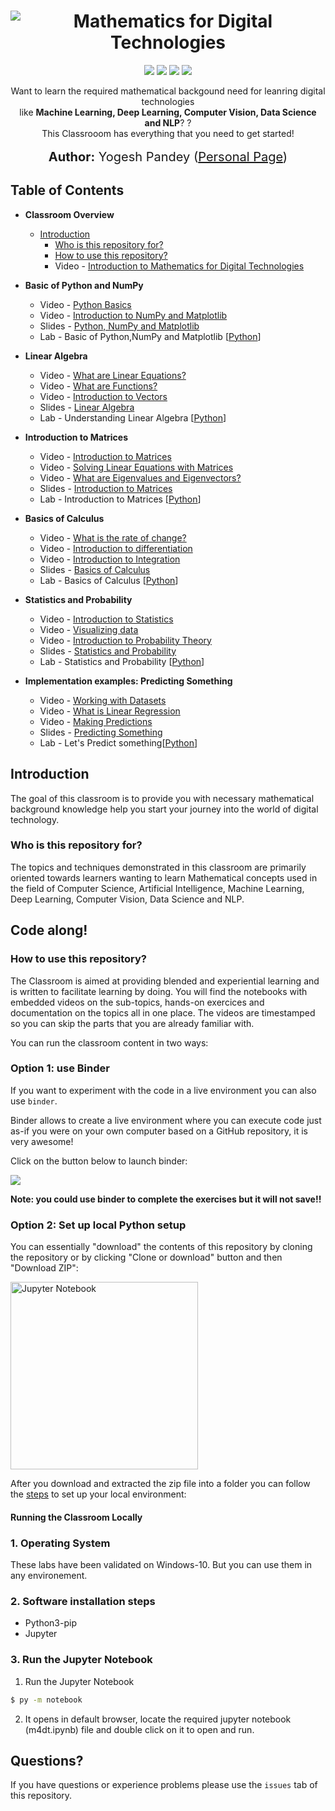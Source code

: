 <h1 align="center">
   <img src="https://i.imgur.com/pvCASTF.png" alt="Mathematics for Digital Technologies" title="Mathematics for Digital Technologies" />
</h1>
<p align="center">  
 <a href="https://mybinder.org/v2/gh/yogeshmpandey/M4DT/master?urlpath=lab"><img src="https://mybinder.org/badge_logo.svg"></a>
<img src="https://www.repostatus.org/badges/latest/wip.svg"></a>
<a href="https://opensource.org/licenses/MIT"><img src="https://img.shields.io/badge/License%20-Apache%20License%202.0-orange"></a>
<img src="https://img.shields.io/badge/last%20updated-June%202020-3d62d1">
</p>

<p align="center">
  Want to learn the required mathematical backgound need for leanring digital technologies <br> like <strong> Machine Learning, Deep Learning, Computer Vision, Data Science and NLP</strong>? ? <br>
  This Classrooom has everything that you need to get started! <br><br>
  <span style='font-size: 15pt'><strong>Author:</strong> Yogesh Pandey (<a href="http://yogeshpandey.in/tech/">Personal Page</a>)</span>
</p>

## Table of Contents

* **Classroom Overview**
  * [Introduction](#introduction)
    * [Who is this repository for?](#audience)
    * [How to use this repository?](#codealong)
    * Video - [Introduction to Mathematics for Digital Technologies](http://www.youtube.com)

* **Basic of Python and NumPy**
  * Video - [Python Basics](http://www.youtube.com)
  * Video - [Introduction to NumPy and Matplotlib](http://www.youtube.com)
  * Slides - [Python, NumPy and Matplotlib](http://www.youtube.com)
  * Lab - Basic of Python,NumPy and Matplotlib [[Python](./Basics_of_Python_and_Numpy/Basics_of_Python_and_Numpy.ipynb)]
  
* **Linear Algebra**
  * Video - [What are Linear Equations?](http://www.youtube.com)
  * Video - [What are Functions?](http://www.youtube.com)
  * Video - [Introduction to Vectors](http://www.youtube.com)
  * Slides - [Linear Algebra](http://www.youtube.com)
  * Lab - Understanding Linear Algebra [[Python](./Basics_of_Python_and_Numpy/Basics_of_Python_and_Numpy.ipynb)]

* **Introduction to Matrices**
  * Video - [Introduction to Matrices](http://www.youtube.com)
  * Video - [Solving Linear Equations with Matrices](http://www.youtube.com)
  * Video - [What are Eigenvalues and Eigenvectors?](http://www.youtube.com)
  * Slides - [Introduction to Matrices](http://www.youtube.com)
  * Lab - Introduction to Matrices [[Python](./Basics_of_Python_and_Numpy/Basics_of_Python_and_Numpy.ipynb)]

* **Basics of Calculus**
  * Video - [What is the rate of change?](http://www.youtube.com)
  * Video - [Introduction to differentiation](http://www.youtube.com)
  * Video - [Introduction to Integration](http://www.youtube.com)
  * Slides - [Basics of Calculus](http://www.youtube.com)
  * Lab - Basics of Calculus [[Python](./Basics_of_Python_and_Numpy/Basics_of_Python_and_Numpy.ipynb)]
  
* **Statistics and Probability**
  * Video - [Introduction to Statistics](http://www.youtube.com)
  * Video - [Visualizing data](http://www.youtube.com)
  * Video - [Introduction to Probability Theory](http://www.youtube.com)
  * Slides - [Statistics and Probability](http://www.youtube.com)
  * Lab - Statistics and Probability [[Python](./Basics_of_Python_and_Numpy/Basics_of_Python_and_Numpy.ipynb)]

* **Implementation examples: Predicting Something**
  * Video - [Working with Datasets](http://www.youtube.com)
  * Video - [What is Linear Regression](http://www.youtube.com)
  * Video - [Making Predictions](http://www.youtube.com)
  * Slides - [Predicting Something](http://www.youtube.com)
  * Lab - Let's Predict something[[Python](./Basics_of_Python_and_Numpy/Basics_of_Python_and_Numpy.ipynb)]


<h2 id="introduction">Introduction</h2>

The goal of this classroom is to provide you with necessary mathematical background knowledge help you start your journey into the world of digital technology.  

<h3 id="audience">Who is this repository for?</h3>

The topics and techniques demonstrated in this classroom are primarily oriented towards learners wanting to learn Mathematical concepts used in the field of Computer Science, Artificial Intelligence, Machine Learning, Deep Learning, Computer Vision, Data Science and NLP.

<h2 id="codealong">Code along!</h2>

<h3 id="howtouse">How to use this repository?</h3>

The Classroom is aimed at providing blended and experiential learning and is written to facilitate learning by doing. You will find the notebooks with embedded videos on the sub-topics, hands-on exercices and documentation on the topics all in one place. The videos are timestamped so you can skip the parts that you are already familiar with.

You can run the classroom content in two ways:

<h3 id="binder"><strong>Option 1:</strong> use Binder</h3>

If you want to experiment with the code in a live environment you can also use `binder`.  

Binder allows to create a live environment where you can execute code just as-if you were on your own computer based on a GitHub repository, it is very awesome!  

Click on the button below to launch binder:

 <a href="https://mybinder.org/v2/gh/yogeshmpandey/M4DT/master?urlpath=lab"><img src="https://mybinder.org/badge_logo.svg"></a>

**Note: you could use binder to complete the exercises but it will not save!!**

<h3 id="clonerepo"><strong>Option 2:</strong> Set up local Python setup</h3>

You can essentially "download" the contents of this repository by cloning the repository or by clicking "Clone or download" button and then "Download ZIP":

<img src="https://i.imgur.com/utFVDVa.png" title="Jupyter Notebook" width = 300px/>

After you download and extracted the zip file into a folder you can follow the [steps](#setup) to set up your local environment:

<h4 id="setup">Running the Classroom Locally</h2>

### 1. Operating System

These labs have been validated on Windows-10. But you can use them in any environement.

### 2. Software installation steps

* Python3-pip
* Jupyter

### 3. Run the Jupyter Notebook

1. Run the Jupyter Notebook

```bash
$ py -m notebook
```

2. It opens in default browser, locate the required jupyter notebook (m4dt.ipynb) file and double click on it to open and run.

<h2 id="questions">Questions?</h2>

If you have questions or experience problems please use the `issues` tab of this repository.